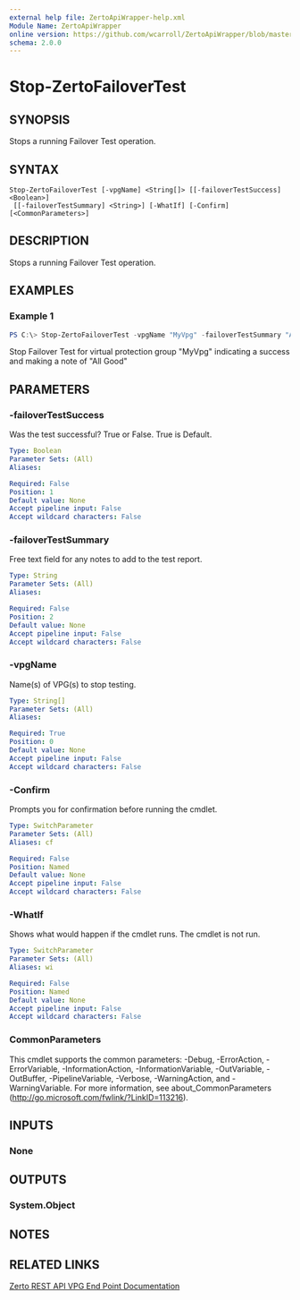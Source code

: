 ```yaml
---
external help file: ZertoApiWrapper-help.xml
Module Name: ZertoApiWrapper
online version: https://github.com/wcarroll/ZertoApiWrapper/blob/master/docs/Stop-ZertoFailoverTest.md
schema: 2.0.0
---
```


# Stop-ZertoFailoverTest

## SYNOPSIS
Stops a running Failover Test operation.

## SYNTAX

```
Stop-ZertoFailoverTest [-vpgName] <String[]> [[-failoverTestSuccess] <Boolean>]
 [[-failoverTestSummary] <String>] [-WhatIf] [-Confirm] [<CommonParameters>]
```

## DESCRIPTION
Stops a running Failover Test operation.

## EXAMPLES

### Example 1
```powershell
PS C:\> Stop-ZertoFailoverTest -vpgName "MyVpg" -failoverTestSummary "All Good"
```

Stop Failover Test for virtual protection group "MyVpg" indicating a success and making a note of "All Good"

## PARAMETERS

### -failoverTestSuccess
Was the test successful?
True or False.
True is Default.

```yaml
Type: Boolean
Parameter Sets: (All)
Aliases:

Required: False
Position: 1
Default value: None
Accept pipeline input: False
Accept wildcard characters: False
```

### -failoverTestSummary
Free text field for any notes to add to the test report.

```yaml
Type: String
Parameter Sets: (All)
Aliases:

Required: False
Position: 2
Default value: None
Accept pipeline input: False
Accept wildcard characters: False
```

### -vpgName
Name(s) of VPG(s) to stop testing.

```yaml
Type: String[]
Parameter Sets: (All)
Aliases:

Required: True
Position: 0
Default value: None
Accept pipeline input: False
Accept wildcard characters: False
```

### -Confirm
Prompts you for confirmation before running the cmdlet.

```yaml
Type: SwitchParameter
Parameter Sets: (All)
Aliases: cf

Required: False
Position: Named
Default value: None
Accept pipeline input: False
Accept wildcard characters: False
```

### -WhatIf
Shows what would happen if the cmdlet runs. The cmdlet is not run.

```yaml
Type: SwitchParameter
Parameter Sets: (All)
Aliases: wi

Required: False
Position: Named
Default value: None
Accept pipeline input: False
Accept wildcard characters: False
```

### CommonParameters
This cmdlet supports the common parameters: -Debug, -ErrorAction, -ErrorVariable, -InformationAction, -InformationVariable, -OutVariable, -OutBuffer, -PipelineVariable, -Verbose, -WarningAction, and -WarningVariable. For more information, see about_CommonParameters (http://go.microsoft.com/fwlink/?LinkID=113216).

## INPUTS

### None
## OUTPUTS

### System.Object
## NOTES

## RELATED LINKS

[Zerto REST API VPG End Point Documentation](http://s3.amazonaws.com/zertodownload_docs/Latest/Zerto%20Virtual%20Replication%20Zerto%20Virtual%20Manager%20%28ZVM%29%20-%20vSphere%20Online%20Help/RestfulAPIs/StatusAPIs.5.100.html#)
